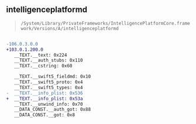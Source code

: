 ## intelligenceplatformd

> `/System/Library/PrivateFrameworks/IntelligencePlatformCore.framework/Versions/A/intelligenceplatformd`

```diff

-106.0.3.0.0
+103.0.1.200.0
   __TEXT.__text: 0x224
   __TEXT.__auth_stubs: 0x110
   __TEXT.__cstring: 0x60

   __TEXT.__swift5_fieldmd: 0x10
   __TEXT.__swift5_proto: 0x4
   __TEXT.__swift5_types: 0x4
-  __TEXT.__info_plist: 0x536
+  __TEXT.__info_plist: 0x53a
   __TEXT.__unwind_info: 0x70
   __DATA_CONST.__auth_got: 0x88
   __DATA_CONST.__got: 0x8

```
